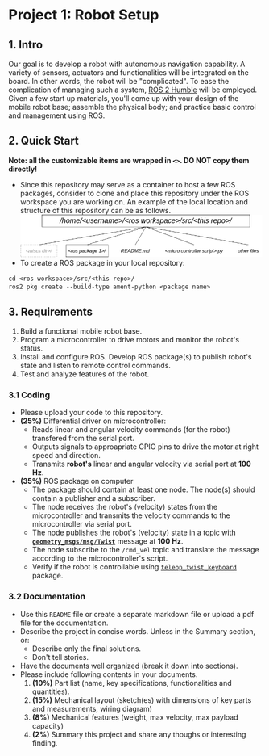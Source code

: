 # Project 1: Robot Setup

## 1. Intro
Our goal is to develop a robot with autonomous navigation capability. A variety of sensors, actuators and functionalities will be integrated on the board. In other words, the robot will be "complicated". To ease the complication of managing such a system, [ROS 2 Humble](https://docs.ros.org/en/humble/) will be employed. Given a few start up materials, you'll come up with your design of the mobile robot base; assemble the physical body; and practice basic control and management using ROS.  

## 2. Quick Start
**Note: all the customizable items are wrapped in `<>`. DO NOT copy them directly!**
- Since this repository may serve as a container to host a few ROS packages, consider to clone and place this repository under the ROS workspace you are working on. An example of the local location and structure of this repository can be as follows.![Alt text](repo_structure.png)
- To create a ROS package in your local repository:
```console
cd <ros workspace>/src/<this repo>/
ros2 pkg create --build-type ament-python <package name>
```

## 3. Requirements
1. Build a functional mobile robot base.
2. Program a microcontroller to drive motors and monitor the robot's status.
3. Install and configure ROS. Develop ROS package(s) to publish robot's state and listen to remote control commands. 
4. Test and analyze features of the robot.

### 3.1 Coding
- Please upload your code to this repository. 
- **(25%)** Differential driver on microcontroller:
    - Reads linear and angular velocity commands (for the robot) transfered from the serial port.
    - Outputs signals to approapriate GPIO pins to drive the motor at right speed and direction.
    - Transmits **robot's** linear and angular velocity via serial port at **100 Hz**.
- **(35%)** ROS package on computer
    - The package should contain at least one node. The node(s) should contain a publisher and a subscriber.
    - The node receives the robot's (velocity) states from the microcontroller and transmits the velocity commands to the microcontroller via serial port. 
    - The node publishes the robot's (velocity) state in a topic with **[`geometry_msgs/msg/Twist`](https://docs.ros2.org/latest/api/geometry_msgs/msg/TwistStamped.html)** message at **100 Hz**.
    - The node subscribe to the `/cmd_vel` topic and translate the message according to the microcontroller's script.
    - Verify if the robot is controllable using [`teleop_twist_keyboard`](https://index.ros.org/r/teleop_twist_keyboard/) package.
    
### 3.2 Documentation
- Use this `README` file or create a separate markdown file or upload a pdf file for the documentation.
- Describe the project in concise words. Unless in the Summary section, or:
    - Describe only the final solutions.
    - Don't tell stories.
- Have the documents well organized (break it down into sections). 
- Please include following contents in your documents.
    1. **(10%)** Part list (name, key specifications, functionalities and quantities).
    2. **(15%)** Mechanical layout (sketch(es) with dimensions of key parts and measurements, wiring diagram)
    3. **(8%)** Mechanical features (weight, max velocity, max payload capacity)
    4. **(2%)** Summary this project and share any thoughs or interesting finding.

